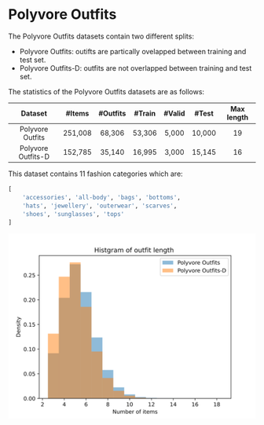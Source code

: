 # Polyvore Outfits

The Polyvore Outfits datasets contain two different splits:

- Polyvore Outfits: outifts are partically ovelapped between training and test set.
- Polyvore Outfits-D: outfits are not overlapped between training and test set.

The statistics of the Polyvore Outfits datasets are as follows:

|      Dataset       | #Items  | #Outfits | #Train | #Valid | #Test  | Max length |
| :----------------: | :-----: | :------: | :----: | :----: | :----: | :--------: |
|  Polyvore Outfits  | 251,008 |  68,306  | 53,306 | 5,000  | 10,000 |     19     |
| Polyvore Outfits-D | 152,785 |  35,140  | 16,995 | 3,000  | 15,145 |     16     |

This dataset contains 11 fashion categories which are:

```python
[
    'accessories', 'all-body', 'bags', 'bottoms',
    'hats', 'jewellery', 'outerwear', 'scarves',
    'shoes', 'sunglasses', 'tops'
]
```

![](asserts/images/polyvore_outfits_length_hist.svg)

